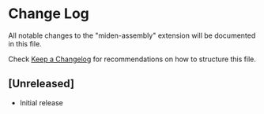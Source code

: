 # Change Log

All notable changes to the "miden-assembly" extension will be documented in this file.

Check [Keep a Changelog](http://keepachangelog.com/) for recommendations on how to structure this file.

## [Unreleased]

- Initial release